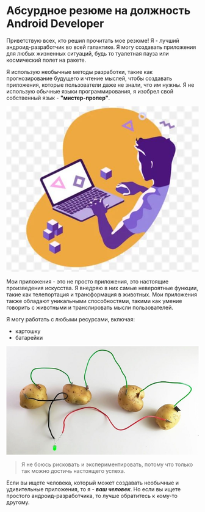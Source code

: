 # Абсурдное резюме на должность Android Developer

Приветствую всех, кто решил прочитать мое резюме! Я - лучший андроид-разработчик во всей галактике. Я могу создавать приложения для любых жизненных ситуаций, будь то туалетная пауза или космический полет на ракете.

Я использую необычные методы разработки, такие как прогнозирование будущего и чтение мыслей, чтобы создавать приложения, которые пользователи даже не знали, что им нужны. Я не использую обычные языки программирования, я изобрел свой собственный язык - **"мистер-пропер"**.

![](001.JPG)

Мои приложения - это не просто приложения, это настоящие произведения искусства. Я внедряю в них самые невероятные функции, такие как телепортация и трансформация в животных. Мои приложения также обладают уникальными способностями, такими как умение говорить с животными и транслировать мысли пользователей.

Я могу работать с любыми ресурсами, включая:
- картошку 
- батарейки 

![](002.jpeg)

>Я не боюсь рисковать и экспериментировать, потому что только так можно достичь настоящего успеха.

Если вы ищете человека, который может создавать необычные и удивительные приложения, то я - ***ваш человек***. Но если вы ищете простого андроид-разработчика, то лучше обратитесь к кому-то другому.